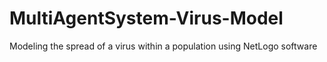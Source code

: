 # MultiAgentSystem-Virus-Model
Modeling the spread of a virus within a population using NetLogo software

